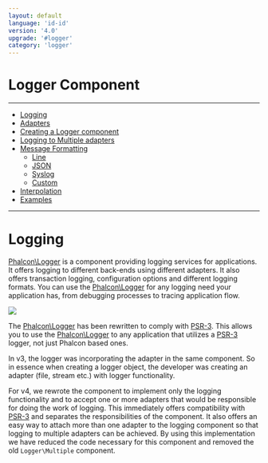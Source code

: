```yaml
---
layout: default
language: 'id-id'
version: '4.0'
upgrade: '#logger'
category: 'logger'
---
```

# Logger Component

* * *

- [Logging](logger-overview)
- [Adapters](logger-adapters)
- [Creating a Logger component](logger-creating)
- [Logging to Multiple adapters](logger-multiple)
- [Message Formatting](logger-message-formatting) 
    - [Line](logger-message-formatting-line)
    - [JSON](logger-message-formatting-json)
    - [Syslog](logger-message-formatting-syslog)
    - [Custom](logger-message-formatting-custom)
- [Interpolation](logger-interpolation)
- [Examples](logger-examples)

* * *

# Logging

[Phalcon\Logger](api/Phalcon_Logger) is a component providing logging services for applications. It offers logging to different back-ends using different adapters. It also offers transaction logging, configuration options and different logging formats. You can use the [Phalcon\Logger](api/Phalcon_Logger) for any logging need your application has, from debugging processes to tracing application flow.

![](/assets/images/implements-psr--3-orange.svg)

The [Phalcon\Logger](api/Phalcon_Logger) has been rewritten to comply with [PSR-3](https://www.php-fig.org/psr/psr-3/). This allows you to use the [Phalcon\Logger](api/Phalcon_Logger) to any application that utilizes a [PSR-3](https://www.php-fig.org/psr/psr-3/) logger, not just Phalcon based ones.

In v3, the logger was incorporating the adapter in the same component. So in essence when creating a logger object, the developer was creating an adapter (file, stream etc.) with logger functionality.

For v4, we rewrote the component to implement only the logging functionality and to accept one or more adapters that would be responsible for doing the work of logging. This immediately offers compatibility with [PSR-3](https://www.php-fig.org/psr/psr-3/) and separates the responsibilities of the component. It also offers an easy way to attach more than one adapter to the logging component so that logging to multiple adapters can be achieved. By using this implementation we have reduced the code necessary for this component and removed the old `Logger\Multiple` component.